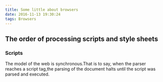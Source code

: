 ```yaml
---
title: Some little about browsers
date: 2016-11-13 19:30:24
tags: Browsers
---
```


## The order of processing scripts and style sheets

### Scripts

The model of the web is synchronous.That is to say, when the parser reaches a script tag,the parsing of the document halts until the script was parsed and executed. 

